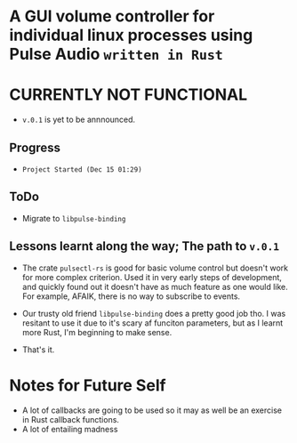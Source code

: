 # A GUI volume controller for individual linux processes using Pulse Audio `written in Rust`

# CURRENTLY NOT FUNCTIONAL

- `v.0.1` is yet to be annnounced.

## Progress

- `Project Started (Dec 15 01:29)`

## ToDo

- Migrate to `libpulse-binding`

## Lessons learnt along the way; The path to `v.0.1`

- The crate `pulsectl-rs` is good for basic volume control but doesn't work for more complex criterion.
   Used it in very early steps of development, and quickly found out it doesn't have as much feature as one would like.
   For example, AFAIK, there is no way to subscribe to events.
   
- Our trusty old friend `libpulse-binding` does a pretty good job tho.
    I was resitant to use it due to it's scary af funciton parameters, but as I learnt more Rust, I'm beginning to make sense.

- That's it.

# Notes for Future Self

- A lot of callbacks are going to be used so it may as well be an exercise in Rust callback functions.
- A lot of entailing madness
